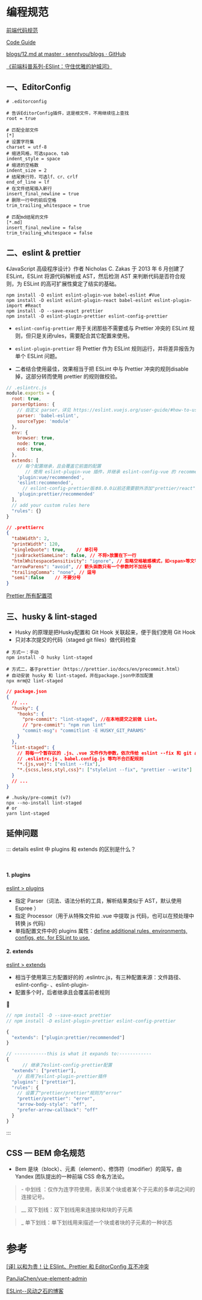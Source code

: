# 编程规范

[前端代码规范](https://guide.aotu.io/docs/)

[Code Guide](http://imweb.github.io/CodeGuide/#html)

[blogs/12.md at master · senntyou/blogs · GitHub](https://github.com/senntyou/blogs/blob/master/web-advance/12.md)

[《前端科普系列-ESlint：守住优雅的护城河》](https://zhuanlan.zhihu.com/p/184951182)

## 一、EditorConfig

```shell
# .editorconfig

# 告诉EditorConfig插件，这是根文件，不用继续往上查找
root = true

# 匹配全部文件
[*]
# 设置字符集
charset = utf-8
# 缩进风格，可选space、tab
indent_style = space
# 缩进的空格数
indent_size = 2
# 结尾换行符，可选lf、cr、crlf
end_of_line = lf
# 在文件结尾插入新行
insert_final_newline = true
# 删除一行中的前后空格
trim_trailing_whitespace = true

# 匹配md结尾的文件
[*.md]
insert_final_newline = false
trim_trailing_whitespace = false
```

## 二、eslint & prettier

《JavaScript 高级程序设计》作者 Nicholas C. Zakas 于 2013 年 6 月创建了 ESLint，ESLint 将源代码解析成 AST，然后检测 AST 来判断代码是否符合规则，为 ESLint 的高可扩展性奠定了结实的基础。

```shell
npm install -D eslint eslint-plugin-vue babel-eslint #Vue
npm install -D eslint eslint-plugin-react babel-eslint eslint-plugin-import #React
npm install -D --save-exact prettier
npm install -D eslint-plugin-prettier eslint-config-prettier
```

- `eslint-config-prettier`  用于关闭那些不需要或与 Prettier 冲突的 ESLint 规则，但只是关闭rules，需要配合其它配置来使用。

- `eslint-plugin-prettier`  将 Prettier 作为 ESLint 规则运行，并将差异报告为单个 ESLint 问题。

- 二者结合使用最佳，效果相当于把 ESLint 中与 Prettier 冲突的规则disable掉，这部分转而使用 prettier 的规则做校验。

```js
// .eslintrc.js
module.exports = {
  root: true,
  parserOptions: {
    // 自定义 parser，详见 https://eslint.vuejs.org/user-guide/#how-to-use-custom-parser
    parser: 'babel-eslint',
    sourceType: 'module'
  },
  env: {
    browser: true,
    node: true,
    es6: true,
  },
  extends: [
    // 每个配置继承，且会覆盖它前面的配置
       // 使用 eslint-plugin-vue 插件，并继承 eslint-config-vue 的 recommended 配置
    'plugin:vue/recommended',
    'eslint:recommended',
      // eslint-config-prettier版本8.0.0以前还需要额外添加"prettier/react"或者"prettier/vue"
    'plugin:prettier/recommended'
  ],
  // add your custom rules here
  "rules": {}
}
```

```json
// .prettierrc
{
  "tabWidth": 2,
  "printWidth": 120,
  "singleQuote": true,    // 单引号
  "jsxBracketSameLine": false, // 不将>放置在下一行
  "htmlWhitespaceSensitivity": "ignore", // 忽略空格敏感模式，如<span>等文字空白敏感的标签，格式化后可能导致>单独成行
  "arrowParens": "avoid", // 箭头函数只有一个参数时不加括号
  "trailingComma": "none", // 逗号
  "semi":false    // 不要分号
}
```

[Prettier 所有配置项](https://blog.windstone.cc/front-end-engineering/code-formatter/eslint/eslint-prettier.html#%E9%85%8D%E7%BD%AE-prettier-%E8%A7%84%E5%88%99)

## 三、husky & lint-staged

- Husky 的原理是把Husky配置和 Git Hook 关联起来，便于我们使用 Git Hook 
- 只对本次提交的代码（staged git files）做代码检查

```shell
# 方式一：手动
npm install -D husky lint-staged

# 方式二，基于prettier（https://prettier.io/docs/en/precommit.html）
# 自动安装 husky 和 lint-staged，并在package.json中添加配置
npx mrm@2 lint-staged
```

```json
// package.json
{
  // ...
  "husky": {
    "hooks": {
      "pre-commit": "lint-staged", //在本地提交之前做 Lint。
      // "pre-commit": "npm run lint"
      "commit-msg": "commitlint -E HUSKY_GIT_PARAMS"
    }
  },
  "lint-staged": {
    // 将每一个暂存区的 .js、.vue 文件作为参数，依次传给 eslint --fix 和 git add 执行
    // .eslintrc.js 、babel.config.js 等均不合匹配规则
    "*.{js,vue}": ["eslint --fix"],
    "*.{scss,less,styl,css}": ["stylelint --fix", "prettier --write"]
  }
  // ...
}
```

```shell
# .husky/pre-commit (v7)
npx --no-install lint-staged
# or
yarn lint-staged
```

## 延伸问题

::: details eslint 中 plugins 和 extends 的区别是什么？

<br />

#### 1. plugins

[eslint > plugins](https://eslint.org/docs/user-guide/configuring/plugins)

- 指定 Parser（词法、语法分析的工具，解析结果类似于 AST，默认使用 Espree ）
- 指定 Processor（用于从特殊文件如 .vue 中提取 js 代码，也可以在预处理中转换 js 代码）
- 单指配置文件中的 plugins 属性：<u>define additional rules, environments, configs, etc. for ESLint to use.</u>

#### 2. extends

[eslint > extends](https://eslint.org/docs/user-guide/configuring/configuration-files#extending-configuration-files)

- 相当于使用第三方配置好的的 .eslintrc.js，有三种配置来源：文件路径、eslint-config- 、eslint-plugin-
- 配置多个时，后者继承且会覆盖前者规则

🌰

```js
// npm install -D --save-exact prettier
// npm install -D eslint-plugin-prettier eslint-config-prettier

{
  "extends": ["plugin:prettier/recommended"]
}

// ------------this is what it expands to:------------
{
      // 继承了eslint-config-prettier配置
  "extends": ["prettier"],
    // 启用了eslint-plugin-prettier插件
  "plugins": ["prettier"],
  "rules": {
    // 设置了"prettier/prettier"规则为"error"
    "prettier/prettier": "error",
    "arrow-body-style": "off",
    "prefer-arrow-callback": "off"
  }
}
```

:::

## CSS — BEM 命名规范

- Bem 是块（block）、元素（element）、修饰符（modifier）的简写，由 Yandex 团队提出的一种前端 CSS 命名方法论。

> \-  中划线 ：仅作为连字符使用，表示某个块或者某个子元素的多单词之间的连接记号。

> __  双下划线：双下划线用来连接块和块的子元素

> _   单下划线：单下划线用来描述一个块或者块的子元素的一种状态

# 参考

[[译] 以和为贵！让 ESlint、Prettier 和 EditorConfig 互不冲突](https://juejin.cn/post/6971783776221265927)

[PanJiaChen/vue-element-admin](https://github.com/PanJiaChen/vue-element-admin)

[ESLint--风动之石的博客](https://blog.windstone.cc/front-end-engineering/code-formatter/eslint/#%E8%A7%84%E5%88%99)
